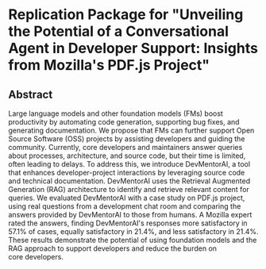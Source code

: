 # Replication Package for "Unveiling the Potential of a Conversational Agent in Developer Support: Insights from Mozilla's PDF.js Project"

## Abstract

Large language models and other foundation models (FMs) boost productivity by automating code generation, supporting bug fixes, and generating documentation. We propose that FMs can further support Open Source Software (OSS) projects by assisting developers and guiding the community. Currently, core developers and maintainers answer queries about processes, architecture, and source code, but their time is limited, often leading to delays. To address this, we introduce DevMentorAI, a tool that enhances developer-project interactions by leveraging source code and technical documentation. DevMentorAI uses the Retrieval Augmented Generation (RAG) architecture to identify and retrieve relevant content for queries. We evaluated DevMentorAI with a case study on PDF.js project, using real questions from a development chat room and comparing the answers provided by DevMentorAI to those from humans. A Mozilla expert rated the answers, finding DevMentorAI's responses more satisfactory in 57.1% of cases, equally satisfactory in 21.4%, and less satisfactory in 21.4%. These results demonstrate the potential of using foundation models and the RAG approach to support developers and reduce the burden on core developers.